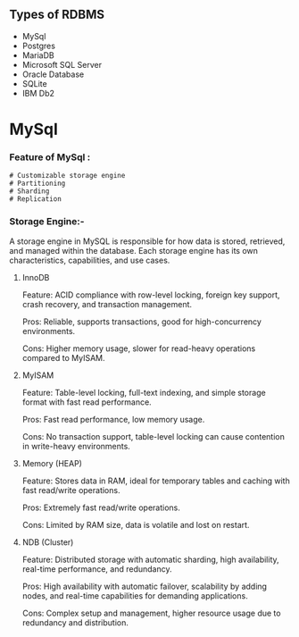 ## Types of RDBMS
- MySql
- Postgres
- MariaDB
- Microsoft SQL Server
- Oracle Database
- SQLite
- IBM Db2

# MySql
### Feature of MySql : 
```
# Customizable storage engine
# Partitioning
# Sharding
# Replication
```
 
### Storage Engine:- 

A storage engine in MySQL is responsible for how data is stored, retrieved, and managed within the database. Each storage engine has its own characteristics, capabilities, and use cases.

 1. InnoDB

    Feature: ACID compliance with row-level locking, foreign key support, crash recovery, and transaction management.

    Pros: Reliable, supports transactions, good for high-concurrency environments.

    Cons: Higher memory usage, slower for read-heavy operations compared to MyISAM.

2. MyISAM

    Feature: Table-level locking, full-text indexing, and simple storage format with fast read performance.

    Pros: Fast read performance, low memory usage.

    Cons: No transaction support, table-level locking can cause contention in write-heavy environments.

3. Memory (HEAP)

    Feature: Stores data in RAM, ideal for temporary tables and caching with fast read/write operations.

    Pros: Extremely fast read/write operations.

    Cons: Limited by RAM size, data is volatile and lost on restart.

4. NDB (Cluster)

    Feature: Distributed storage with automatic sharding, high availability, real-time performance, and redundancy.

    Pros: High availability with automatic failover, scalability by adding nodes, and real-time capabilities for demanding applications.

    Cons: Complex setup and management, higher resource usage due to redundancy and distribution.
